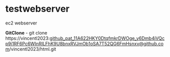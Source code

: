 # testwebserver
ec2 webserver

**GitClone** - git clone https://vincentl2023: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@github.com/vincentl2023/html.git

